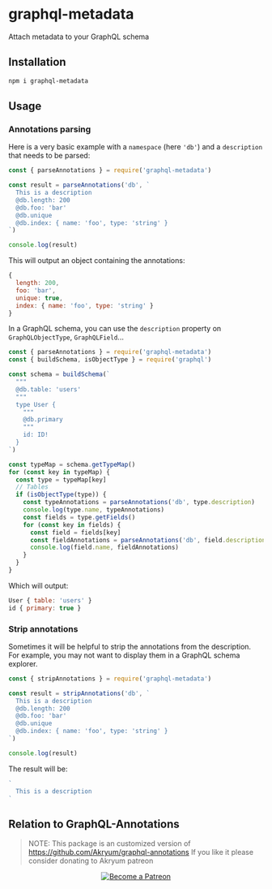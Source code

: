# graphql-metadata

Attach metadata to your GraphQL schema

## Installation

```bash
npm i graphql-metadata
```

## Usage

### Annotations parsing

Here is a very basic example with a `namespace` (here `'db'`) and a `description` that needs to be parsed:

```js
const { parseAnnotations } = require('graphql-metadata')

const result = parseAnnotations('db', `
  This is a description
  @db.length: 200
  @db.foo: 'bar'
  @db.unique
  @db.index: { name: 'foo', type: 'string' }
`)

console.log(result)
```

This will output an object containing the annotations:

```js
{
  length: 200,
  foo: 'bar',
  unique: true,
  index: { name: 'foo', type: 'string' }
}
```

In a GraphQL schema, you can use the `description` property on `GraphQLObjectType`, `GraphQLField`...

```js
const { parseAnnotations } = require('graphql-metadata')
const { buildSchema, isObjectType } = require('graphql')

const schema = buildSchema(`
  """
  @db.table: 'users'
  """
  type User {
    """
    @db.primary
    """
    id: ID!
  }
`)

const typeMap = schema.getTypeMap()
for (const key in typeMap) {
  const type = typeMap[key]
  // Tables
  if (isObjectType(type)) {
    const typeAnnotations = parseAnnotations('db', type.description)
    console.log(type.name, typeAnnotations)
    const fields = type.getFields()
    for (const key in fields) {
      const field = fields[key]
      const fieldAnnotations = parseAnnotations('db', field.description)
      console.log(field.name, fieldAnnotations)
    }
  }
}
```

Which will output:

```js
User { table: 'users' }
id { primary: true }
```

### Strip annotations

Sometimes it will be helpful to strip the annotations from the description. For example, you may not want to display them in a GraphQL schema explorer.

```js
const { stripAnnotations } = require('graphql-metadata')

const result = stripAnnotations('db', `
  This is a description
  @db.length: 200
  @db.foo: 'bar'
  @db.unique
  @db.index: { name: 'foo', type: 'string' }
`)

console.log(result)
```

The result will be:

```js
`
  This is a description
`
```

## Relation to GraphQL-Annotations

> NOTE: This package is an customized version of 
https://github.com/Akryum/graphql-annotations
If you like it please consider donating to Akryum patreon

<p align="center">
  <a href="https://www.patreon.com/akryum" target="_blank">
    <img src="https://c5.patreon.com/external/logo/become_a_patron_button.png" alt="Become a Patreon">
  </a>
</p>
